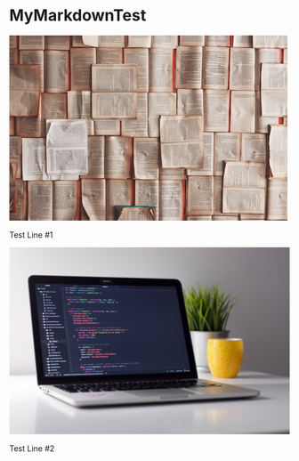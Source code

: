 # MyMarkdownTest

![img](test1.png)

Test Line #1

![img](test.jpg)

Test Line #2
<!--stackedit_data:
eyJoaXN0b3J5IjpbLTEwNTkyMzQzMDYsNTM4Mzc0MDIyLDE4ND
kwNjY1OTBdfQ==
-->